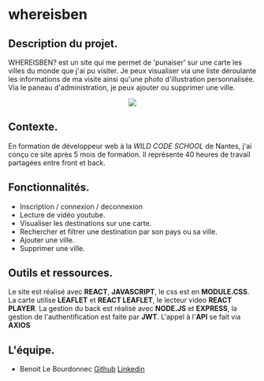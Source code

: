 # whereisben

## Description du projet.  

WHEREISBEN? est un site qui me permet de 'punaiser' sur une carte les villes du monde que j'ai pu visiter. Je peux visualiser via une liste déroulante les informations de ma visite ainsi qu'une photo d'illustration personnalisée. Via le paneau d'administration, je peux ajouter ou supprimer une ville.

<div style="text-align:center"><img src="https://i.imgur.com/BfwbRV9.jpg" /></div>

## Contexte.  

En formation de développeur web à la _WILD CODE SCHOOL_ de Nantes, j'ai conçu ce site après 5 mois de formation. Il représente 40 heures de travail partagées entre front et back.

## Fonctionnalités.  

* Inscription / connexion / deconnexion
* Lecture de vidéo youtube.
* Visualiser les destinations sur une carte.
* Rechercher et filtrer une destination par son pays ou sa ville.
* Ajouter une ville.
* Supprimer une ville.

## Outils et ressources.  

Le site est réalisé avec __REACT__, __JAVASCRIPT__, le css est en __MODULE.CSS__. 
La carte utilise __LEAFLET__ et __REACT LEAFLET__, le lecteur video __REACT PLAYER__.
La gestion du back est réalisé avec __NODE.JS__ et __EXPRESS__, la gestion de l'authentification est faite par __JWT__.
L'appel à l'__API__ se fait via __AXIOS__  

## L'équipe.  

* Benoit Le Bourdonnec [Github](https://github.com/Benoit2109) [Linkedin](https://www.linkedin.com/in/benoit-le-bourdonnec/)
